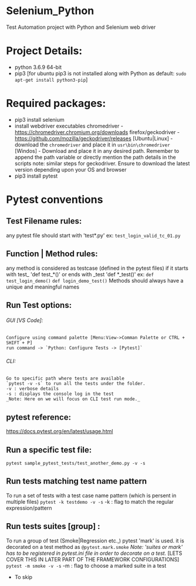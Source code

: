 # Selenium_Python
Test Automation project with Python and Selenium web driver

# Project Details:
- python 3.6.9 64-bit
- pip3 
  [for ubuntu pip3 is not installed along with Python as default: 
  `sudo apt-get install python3-pip`]

# Required packages:
- pip3 install selenium
- install webdriver executables
  chromedriver - https://chromedriver.chromium.org/downloads
  firefox/geckodriver - https://github.com/mozilla/geckodriver/releases
  [Ubuntu|Linux] - download the `chromedriver` and place it in `usr\bin\chromedriver`
  [Windos] - Download and place it in any desired path. Remember to append
  the path variable or directly mention the path details in the scripts
  note: similar steps for geckodriver. Ensure to download the latest version depending upon your      OS and browser
- pip3 install pytest

# Pytest conventions
## Test Filename rules:
  any pytest file should start with 'test*.py'
  ex: `test_login_valid_tc_01.py`

## Function | Method rules:
  any method is considered as testcase (defined in the pytest files) if
  it starts with test_ 'def test_*()' or ends with _test 'def *_test()'
  ex: `def test_login_demo()` `def login_demo_test()`
  Methods should always have a unique and meaningful names

## Run Test options:
  ###### GUI [VS Code]:
    Configure using command palette [Menu:View->Comman Palette or CTRL + SHIFT + P]
    run command -> `Python: Configure Tests -> [Pytest]`
  ###### CLI:
    Go to specific path where tests are available
    `pytest -v -s` to run all the tests under the folder.
    -v : verbose details
    -s : displays the console log in the test
    _Note: Here on we will focus on CLI test run mode._

## pytest reference:
  https://docs.pytest.org/en/latest/usage.html
  
## Run a specific test file:
  `pytest sample_pytest_tests/test_another_demo.py -v -s`

## Run tests matching test name pattern
  To run a set of tests with a test case name pattern (which is persent in multiple files)
  `pytest -k testdemo -v -s`
  -k : flag to match the regular expression/pattern

## Run tests suites [group] :
  To run a group of test (Smoke|Regression etc.,) pytest 'mark' is used.
  it is decorated on a test method as `@pytest.mark.smoke`
  _Note: 'suites or mark' has to be registered in pytest.ini file in order to decorate on a test._
  [LETS COVER THIS IN LATER PART OF THE FRAMEWORK CONFIGURATIONS]
  `pytest -m smoke -v -s`
  -m : flag to choose a marked suite in a test

- To skip

